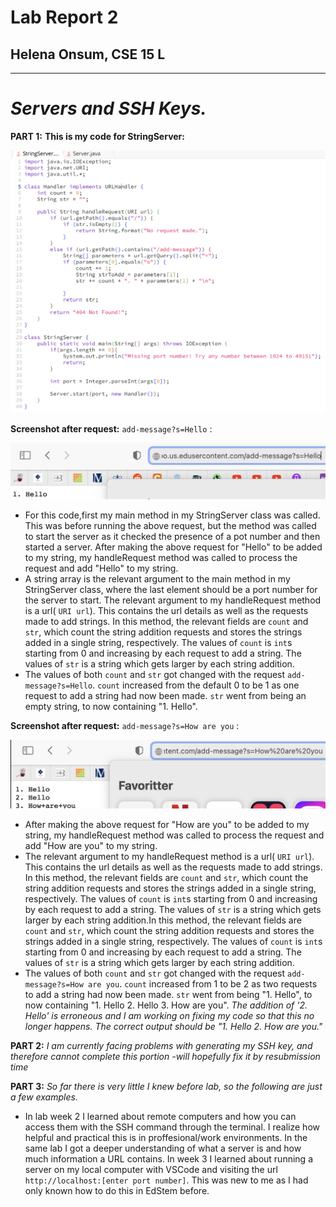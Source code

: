 # Lab Report 2
## Helena Onsum, CSE 15 L
-----------------------------------------------
# *Servers and SSH Keys.* 

**PART 1:**
**This is my code for StringServer:**

![Image](StringServerCode.png)

**Screenshot after request:** `add-message?s=Hello` :

![Image](Lab2Hello.png)

  - For this code,first my main method in my StringServer class was called. This was before running the above request, but the method was called to start the server as it checked the presence of a pot number and then started a server. After making the above request for "Hello" to be added to my string, my handleRequest method was called to process the request and add "Hello" to my string.
  - A string array is the relevant argument to the main method in my StringServer class, where the last element should be a port number for the server to start. The relevant argument to my handleRequest method is a url( `URI url`). This contains the url details as well as the requests made to add strings. In this method, the relevant fields are `count` and `str`, which count the string addition requests and stores the strings added in a single string, respectively. The values of `count` is `int`s starting from 0 and increasing by each request to add a string. The values of `str` is a string which gets larger by each string addition.
  - The values of both `count` and `str` got changed with the request `add-message?s=Hello`. `count` increased from the default 0 to be 1 as one request to add a string had now been made. `str` went from being an empty string, to now containing "1. Hello".

**Screenshot after request:** `add-message?s=How are you` :

![Image](Lab2HowAreYou.png)

  - After making the above request for "How are you" to be added to my string, my handleRequest method was called to process the request and add "How are you" to my string.
  - The relevant argument to my handleRequest method is a url( `URI url`). This contains the url details as well as the requests made to add strings. In this method, the relevant fields are `count` and `str`, which count the string addition requests and stores the strings added in a single string, respectively. The values of `count` is `int`s starting from 0 and increasing by each request to add a string. The values of `str` is a string which gets larger by each string addition.In this method, the relevant fields are `count` and `str`, which count the string addition requests and stores the strings added in a single string, respectively. The values of `count` is `int`s starting from 0 and increasing by each request to add a string. The values of `str` is a string which gets larger by each string addition.
  - The values of both `count` and `str` got changed with the request `add-message?s=How are you`. `count` increased from 1 to be 2 as two requests to add a string had now been made. `str` went from being "1. Hello", to now containing "1. Hello 2. Hello 3. How are you". *The addition of '2. Hello' is erroneous and I am working on fixing my code so that this no longer happens. The correct output should be "1. Hello 2. How are you."*

**PART 2:**
*I am currently facing problems with generating my SSH key, and therefore cannot complete this portion -will hopefully fix it by resubmission time*

**PART 3:**
*So far there is very little I knew before lab, so the following are just a few examples.* 
- In lab week 2 I learned about remote computers and how you can access them with the SSH command through the terminal. I realize how helpful and practical this is in proffesional/work environments. In the same lab I got a deeper understanding of what a server is and how much information a URL contains. In week 3 I learned about running a server on my local computer with VSCode and visiting the url `http://localhost:[enter port number]`. This was new to me as I had only known how to do this in EdStem before. 
